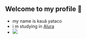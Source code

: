 ## Welcome to my profile 🥳


- my name is kauã yataco
- i m studying in [Alura](https//www.alura.com.br)
- 
  ![](https://media1.tenor.com/m/IQT8UihjXY8AAAAC/platypus-run.gif)
  
